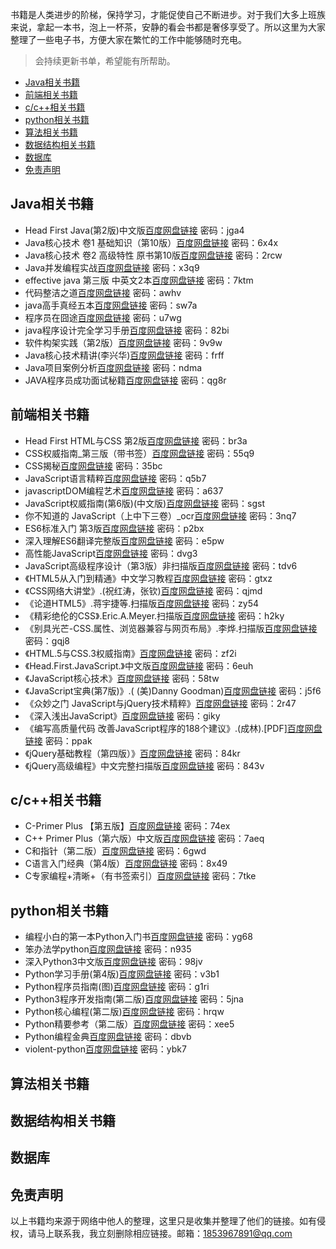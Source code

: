 书籍是人类进步的阶梯，保持学习，才能促使自己不断进步。对于我们大多上班族来说，拿起一本书，泡上一杯茶，安静的看会书都是奢侈享受了。所以这里为大家整理了一些电子书，方便大家在繁忙的工作中能够随时充电。
>会持续更新书单，希望能有所帮助。

* [Java相关书籍](#java相关书籍)
* [前端相关书籍](#前端相关书籍)
* [c/c\+\+相关书籍](#cc相关书籍)
* [python相关书籍](#python相关书籍)
* [算法相关书籍](#算法相关书籍)
* [数据结构相关书籍](#数据结构相关书籍)
* [数据库](#数据库)
* [免责声明](#免责声明)

## Java相关书籍
- Head First Java(第2版)中文版[百度网盘链接](https://pan.baidu.com/s/1wjHxAfTuRgHdLIsnOzAF_w) 密码：jga4
- Java核心技术 卷1 基础知识（第10版）[百度网盘链接](https://pan.baidu.com/s/1TdNnTyk5NkgOmWcI07QdOA) 密码：6x4x
- Java核心技术 卷2 高级特性 原书第10版[百度网盘链接](https://pan.baidu.com/s/1IAlcYEhzLRzSAX-JPUkw_w) 密码：2rcw
- Java并发编程实战[百度网盘链接](https://pan.baidu.com/s/1ayChUAfHx7ZNrmTUIMjDkw) 密码：x3q9
- effective java 第三版 中英文2本[百度网盘链接](https://pan.baidu.com/s/1aFBuBT8JxzLDrcQ9qOKT6g) 密码：7ktm
- 代码整洁之道[百度网盘链接](https://pan.baidu.com/s/1o4RljK4nFIhqmjl2cq_7Ew) 密码：awhv
- java高手真经五本[百度网盘链接](https://pan.baidu.com/s/11qWYo_5Hg-chU1sH8Z2XoQ) 密码：sw7a
- 程序员在囧途[百度网盘链接](https://pan.baidu.com/s/18xEuDHb9tuLSeC5EQ0ZyPQ) 密码：u7wg
- java程序设计完全学习手册[百度网盘链接](https://pan.baidu.com/s/1yWXIDLb8uakab00jQ0ZUcQ) 密码：82bi
- 软件构架实践（第2版）[百度网盘链接](https://pan.baidu.com/s/1C-IT2Tjy2SFS-dotYR7vIA) 密码：9v9w
- Java核心技术精讲(李兴华)[百度网盘链接](https://pan.baidu.com/s/1--M1ZobRDDfYkfpzBNgkRQ) 密码：frff
- Java项目案例分析[百度网盘链接](https://pan.baidu.com/s/1siqJwR9j9ymA718neiqsPg) 密码：ndma
- JAVA程序员成功面试秘籍[百度网盘链接](https://pan.baidu.com/s/1XFzYgg_WWjcpd5FE-FodGA) 密码：qg8r

## 前端相关书籍
- Head First HTML与CSS 第2版[百度网盘链接](https://pan.baidu.com/s/1zF1Ozfpn3fLHWmzeY1FXoA) 密码：br3a
- CSS权威指南_第三版（带书签）[百度网盘链接](https://pan.baidu.com/s/1vTlSQY2hDa7fRGv5oX3WYA) 密码：55q9
- CSS揭秘[百度网盘链接](https://pan.baidu.com/s/12u_50EfY9ahHaSW5x-fj2w) 密码：35bc
- JavaScript语言精粹[百度网盘链接](https://pan.baidu.com/s/16AislVP0Fbt06cqjjw49lQ) 密码：q5b7
- javascriptDOM编程艺术[百度网盘链接](https://pan.baidu.com/s/1Oa0RKKI5x2IaEeOBSS6_ZQ) 密码：a637
- JavaScript权威指南(第6版)(中文版)[百度网盘链接](https://pan.baidu.com/s/1uuZiNdfbd6rB7BT4QJbABA) 密码：sgst
- 你不知道的 JavaScript（上中下三卷）_ocr[百度网盘链接](https://pan.baidu.com/s/1X_CsotqU08mcX_BvaXNP7g) 密码：3nq7
- ES6标准入门 第3版[百度网盘链接](https://pan.baidu.com/s/1pIXs1lGE63iY01eTXsrJDg) 密码：p2bx
- 深入理解ES6翻译完整版[百度网盘链接](https://pan.baidu.com/s/1OSXWM_6v9jSPD-NJktPJIw) 密码：e5pw
- 高性能JavaScript[百度网盘链接](https://pan.baidu.com/s/1tOndmHWuPMEN9zJfqyteVA) 密码：dvg3
- JavaScript高级程序设计（第3版）非扫描版[百度网盘链接](https://pan.baidu.com/s/1N8Qe0TKdUNfupcmvf4uAQg) 密码：tdv6
- 《HTML5从入门到精通》中文学习教程[百度网盘链接](https://pan.baidu.com/s/1C2wPwb1LtOnIgxaXrxoXGA) 密码：gtxz
- 《CSS网络大讲堂》.(祝红涛，张钦)[百度网盘链接](https://pan.baidu.com/s/1b8QJrQq9bXo8QEUMpI80rQ) 密码：qjmd
- 《论道HTML5》.蒋宇捷等.扫描版[百度网盘链接](https://pan.baidu.com/s/15IT3R1PdBaFe_ElSFigkDQ) 密码：zy54
- 《精彩绝伦的CSS》.Eric.A.Meyer.扫描版[百度网盘链接](https://pan.baidu.com/s/1mudGXJsdim6GZu-S7Zho4g) 密码：h2ky
- 《别具光芒-CSS.属性、浏览器兼容与网页布局》.李烨.扫描版[百度网盘链接](https://pan.baidu.com/s/1U0eFqKKf0maCmcgwDPbvaw) 密码：gqj8
- 《HTML.5与CSS.3权威指南》[百度网盘链接](https://pan.baidu.com/s/1i01HeIJhkJARSjrhzUxazQ) 密码：zf2i
- 《Head.First.JavaScript.》中文版[百度网盘链接](https://pan.baidu.com/s/1Vmr97aADJ5VBYcAoaRJmNA) 密码：6euh
- 《JavaScript核心技术》[百度网盘链接](https://pan.baidu.com/s/1-kLj79ER9n470f9dAoH65w) 密码：58tw
- 《JavaScript宝典(第7版)》.( (美)Danny Goodman)[百度网盘链接](https://pan.baidu.com/s/1_sL2cKzIdIyN4SfvCg8-ig) 密码：j5f6
- 《众妙之门 JavaScript与jQuery技术精粹》[百度网盘链接](https://pan.baidu.com/s/1yBsJV4RuUoRxamqF4OOVuQ) 密码：2r47
- 《深入浅出JavaScript》[百度网盘链接](https://pan.baidu.com/s/1BMTQXRPoWibfIuIo-u3NxQ) 密码：giky
- 《编写高质量代码 改善JavaScript程序的188个建议》.(成林).[PDF][百度网盘链接](https://pan.baidu.com/s/1RfZvnHJPsSBPqc1SSfuvWg) 密码：ppak
- 《jQuery基础教程（第四版）》[百度网盘链接](https://pan.baidu.com/s/1-aYrvhJiTXiyoB9q--rJUQ) 密码：84kr
- 《jQuery高级编程》中文完整扫描版[百度网盘链接](https://pan.baidu.com/s/1EBCKB6Yy0hhvW84tEs3zFA) 密码：843v

## c/c++相关书籍
- C-Primer Plus 【第五版】[百度网盘链接](https://pan.baidu.com/s/1cympf2lFk8sw618Daopmww) 密码：74ex
- C++ Primer Plus（第六版）中文版[百度网盘链接](https://pan.baidu.com/s/1uWJncnsG7h1lfK8tqt6nyg) 密码：7aeq
- C和指针（第二版）[百度网盘链接](https://pan.baidu.com/s/14dMpHfML-ORHj3m5RJnTSg) 密码：6gwd
- C语言入门经典（第4版）[百度网盘链接](https://pan.baidu.com/s/1J0a9XIFqz7vHmiij4r5Ztw) 密码：8x49
- C专家编程+清晰+（有书签索引）[百度网盘链接](https://pan.baidu.com/s/1YOW_4obGzLKJ7bJw5P_iBw) 密码：7tke

## python相关书籍
- 编程小白的第一本Python入门书[百度网盘链接](https://pan.baidu.com/s/1AS-CUvK50HkyQ8DZV5QhYg) 密码：yg68
- 笨办法学python[百度网盘链接](https://pan.baidu.com/s/1jCv-9JzDy8kZysN-Vj3Y3Q) 密码：n935
- 深入Python3中文版[百度网盘链接](https://pan.baidu.com/s/1ZafXTzjWKFLwMiNl9JaVMg) 密码：98jv
- Python学习手册(第4版)[百度网盘链接](https://pan.baidu.com/s/1eJsCwVoqhkTJgo3W1sijCg) 密码：v3b1
- Python程序员指南(图)[百度网盘链接](https://pan.baidu.com/s/1XKSFBZDRlS_HmcOGKksVIg) 密码：g1ri
- Python3程序开发指南(第二版)[百度网盘链接](https://pan.baidu.com/s/1gnVFdWd8f7P7ZglNR5MxbA) 密码：5jna
- Python核心编程(第二版)[百度网盘链接](https://pan.baidu.com/s/18RIoP1Eh1V8zUC1lyjeBLw) 密码：hrqw
- Python精要参考（第二版）[百度网盘链接](https://pan.baidu.com/s/1ZDVmMjDAsZGbcW6DUthdkA) 密码：xee5
- Python编程金典[百度网盘链接](https://pan.baidu.com/s/16_2v2P6t-8vZkZ_zi0jbEw) 密码：dbvb
- violent-python[百度网盘链接](https://pan.baidu.com/s/1nNUM4ternc-i7nTxk3StSA) 密码：ybk7

## 算法相关书籍

## 数据结构相关书籍

## 数据库

## 免责声明
以上书籍均来源于网络中他人的整理，这里只是收集并整理了他们的链接。如有侵权，请马上联系我，我立刻删除相应链接。邮箱：1853967891@qq.com

